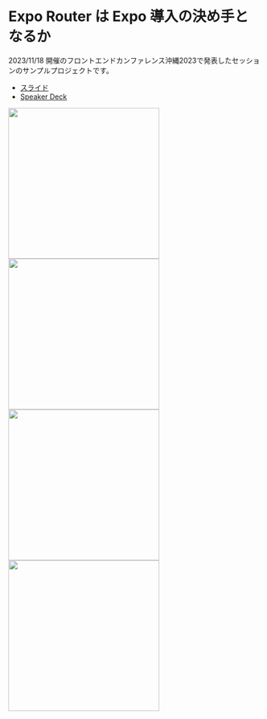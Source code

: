 # Expo Router は Expo 導入の決め手となるか

2023/11/18 開催のフロントエンドカンファレンス沖縄2023で発表したセッションのサンプルプロジェクトです。

- [スライド](https://github.com/Kaito-Dogi/slides/tree/main/2023_11_18)
- [Speaker Deck]()

<img src="https://github.com/Kaito-Dogi/expo-router-sample/assets/49048577/301b8c10-e5b4-4928-a4ef-332d5898a4fe" width="300px" />
<img src="https://github.com/Kaito-Dogi/expo-router-sample/assets/49048577/a06a6be8-6f39-4055-9614-b870cadeea80" width="300px" />
<img src="https://github.com/Kaito-Dogi/expo-router-sample/assets/49048577/bfad0b43-0cda-40be-82b4-cf2d21235ac3" width="300px" />
<img src="https://github.com/Kaito-Dogi/expo-router-sample/assets/49048577/6d3c9676-326c-483e-8f47-d43f1b6d9e1b" width="300px" />
